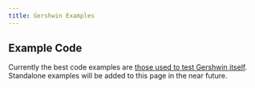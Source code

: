 ```yaml
---
title: Gershwin Examples
---
```


## Example Code ##

Currently the best code examples are [those used to test Gershwin itself](https://github.com/gershwin/gershwin/blob/master/test/gershwin/test_gershwin/core.gwn). Standalone examples will be added to this page in the near future.
